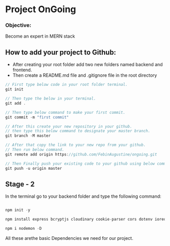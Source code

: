 <h1>Project OnGoing</h1>
<h3>Objective:</h3>
<p>Become an expert in MERN stack</p>

<h2>How to add your project to Github:</h2>

<ul>
<li>After creating your root folder add two new folders named backend and frontend.</li>
<li>Then create a README.md file and .gitignore file in the root directory</li>
</ul>

```js
// First type below code in your root folder terminal.
git init

// Then type the below in your terminal.
git add .

// Then type below command to make your first commit.
git commit -m "first commit"

// After this create your new repository in your github.
// then type this below command to designate your master branch.
git branch -M master

// After that copy the link to your new repo from your github.
// Then run below command.
git remote add origin https://github.com/FebinAugustine/ongoing.git

// Then Finally push your existing code to your github using below command.
git push -u origin master
```

<h2>Stage - 2</h2>
<p>In the terminal go to your backend folder and type the following command: </p>

```js

npm init -y

npm install express bcryptjs cloudinary cookie-parser cors dotenv ioredis jsonwebtoken mongoose multer nodemailer

npm i nodemon -D
```

<p>All these arethe basic Dependencies we need for our project. </p>
